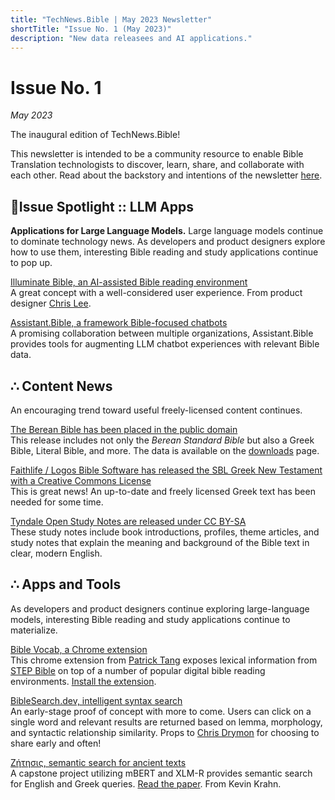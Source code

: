 ```yaml
---
title: "TechNews.Bible | May 2023 Newsletter"
shortTitle: "Issue No. 1 (May 2023)"
description: "New data releasees and AI applications."
---
```


<h1 class="mb-0">Issue No. 1</h1>
<div class="mt-0"><em>May 2023</em></div>

The inaugural edition of TechNews.Bible! 

This newsletter is intended to be a community resource to enable Bible Translation technologists to discover, learn, share, and collaborate with each other. Read about the backstory and intentions of the newsletter [here](/about).


## 🔦Issue Spotlight :: LLM Apps
**Applications for Large Language Models.** Large language models continue to dominate technology news. As developers and product designers explore how to use them, interesting Bible reading and study applications continue to pop up.

[Illuminate Bible, an AI-assisted Bible reading environment](https://www.illuminatebible.com/)  
A great concept with a well-considered user experience. From product designer [Chris Lee](https://chrsl.net/).

[Assistant.Bible, a framework Bible-focused chatbots](https://github.com/BibleNLP/assistant.bible)  
A promising collaboration between multiple organizations, Assistant.Bible provides tools for augmenting LLM chatbot experiences with relevant Bible data. 

## ∴ Content News

An encouraging trend toward useful freely-licensed content continues.

[The Berean Bible has been placed in the public domain](https://berean.bible/licensing.htm)  
This release includes not only the *Berean Standard Bible* but also a Greek Bible, Literal Bible, and more. The data is available on the [downloads](https://berean.bible/downloads.htm) page.

[Faithlife / Logos Bible Software has released the SBL Greek New Testament with a Creative Commons License](https://github.com/LogosBible/SBLGNT/)  
This is great news! An up-to-date and freely licensed Greek text has been needed for some time.

[Tyndale Open Study Notes are released under CC BY-SA](https://tyndaleopenresources.com/)  
These study notes include book introductions, profiles, theme articles, and study notes that explain the meaning and background of the Bible text in clear, modern English.

## ∴ Apps and Tools

As developers and product designers continue exploring large-language models, interesting Bible reading and study applications continue to materialize.

[Bible Vocab, a Chrome extension](https://www.youtube.com/watch?v=fKb7hcXjgtk)  
This chrome extension from [Patrick Tang](https://www.youtube.com/@patricksptang1) exposes lexical information from [STEP Bible](https://www.stepbible.org/) on top of a number of popular digital bible reading environments. [Install the extension](https://chrome.google.com/webstore/detail/bible-vocab-a-bible-dicti/hoibkbojkkeacjciibbjbnbflcdkahhp).

[BibleSearch.dev, intelligent syntax search](https://biblesearch.dev/)  
An early-stage proof of concept with more to come. Users can click on a single word and relevant results are returned based on lemma, morphology, and syntactic relationship similarity. Props to [Chris Drymon](https://chrisdrymon.com/) for choosing to share early and often!

[Ζήτησις, semantic search for ancient texts](https://semantic-search.kevinkrahn.com/)    
A capstone project utilizing mBERT and XLM-R provides semantic search for English and Greek queries. [Read the paper](https://semantic-search.kevinkrahn.com/paper.pdf). From Kevin Krahn.
